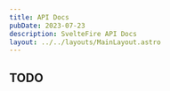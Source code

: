```yaml
---
title: API Docs
pubDate: 2023-07-23
description: SvelteFire API Docs
layout: ../../layouts/MainLayout.astro
---
```


## TODO
